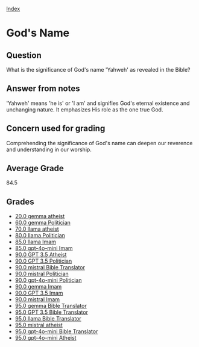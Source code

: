 
[Index](../index.md)
# God's Name
## Question
What is the significance of God's name 'Yahweh' as revealed in the Bible?

## Answer from notes
'Yahweh' means 'he is' or 'I am' and signifies God's eternal existence and unchanging nature. It emphasizes His role as the one true God.

## Concern used for grading
Comprehending the significance of God's name can deepen our reverence and understanding in our worship.

## Average Grade
84.5

## Grades
 * [20.0 gemma atheist](../answers/gemma_atheist/God's_Name.md)
 * [60.0 gemma Politician](../answers/gemma_Politician/God's_Name.md)
 * [70.0 llama atheist](../answers/llama_atheist/God's_Name.md)
 * [80.0 llama Politician](../answers/llama_Politician/God's_Name.md)
 * [85.0 llama Imam](../answers/llama_Imam/God's_Name.md)
 * [85.0 gpt-4o-mini Imam](../answers/gpt-4o-mini_Imam/God's_Name.md)
 * [90.0 GPT 3.5 Atheist](../answers/GPT_3.5_Atheist/God's_Name.md)
 * [90.0 GPT 3.5 Politician](../answers/GPT_3.5_Politician/God's_Name.md)
 * [90.0 mistral Bible Translator](../answers/mistral_Bible_Translator/God's_Name.md)
 * [90.0 mistral Politician](../answers/mistral_Politician/God's_Name.md)
 * [90.0 gpt-4o-mini Politician](../answers/gpt-4o-mini_Politician/God's_Name.md)
 * [90.0 gemma Imam](../answers/gemma_Imam/God's_Name.md)
 * [90.0 GPT 3.5 Imam](../answers/GPT_3.5_Imam/God's_Name.md)
 * [90.0 mistral Imam](../answers/mistral_Imam/God's_Name.md)
 * [95.0 gemma Bible Translator](../answers/gemma_Bible_Translator/God's_Name.md)
 * [95.0 GPT 3.5 Bible Translator](../answers/GPT_3.5_Bible_Translator/God's_Name.md)
 * [95.0 llama Bible Translator](../answers/llama_Bible_Translator/God's_Name.md)
 * [95.0 mistral atheist](../answers/mistral_atheist/God's_Name.md)
 * [95.0 gpt-4o-mini Bible Translator](../answers/gpt-4o-mini_Bible_Translator/God's_Name.md)
 * [95.0 gpt-4o-mini Atheist](../answers/gpt-4o-mini_Atheist/God's_Name.md)
